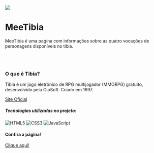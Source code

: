 ![](https://www.tibiawiki.com.br/images/5/52/Tibia_Logo.png)

# MeeTibia

<p>MeeTibia é uma pagina com informações sobre as quatro vocações de personagens disponíveis no tibia.</p>
<br>

<br>

### O que é Tibia?
<p>Tibia é um jogo eletrônico de RPG multijogador (MMORPG) gratuito, desenvolvido pela CipSoft. Criado em 1997.</p>

[Site Oficial](https://www.tibia.com)

##### Tecnologias utilizadas no projeto:

![HTML5](https://img.shields.io/badge/html5-%23E34F26.svg?style=for-the-badge&logo=html5&logoColor=white)
![CSS3](https://img.shields.io/badge/css3-%231572B6.svg?style=for-the-badge&logo=css3&logoColor=white)
![JavaScript](https://img.shields.io/badge/javascript-%23323330.svg?style=for-the-badge&logo=javascript&logoColor=%23F7DF1E)

#### Confira a página!
[Clique aqui!](https://romeoliveirasantos.github.io/MeeTibia/)
